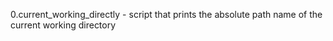 0.current_working_directly - script that prints the absolute path name of the current working directory

